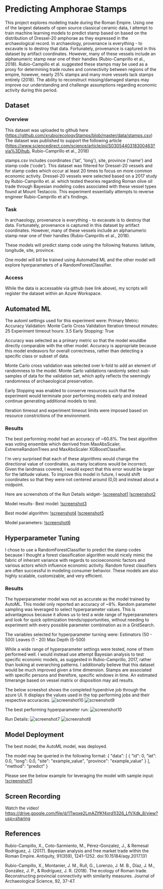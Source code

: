 # Predicting Amphorae Stamps

This project explores modeling trade during the Roman Empire.  Using one of the largest datasets of open source classical ceramic data, I attempt to train machine learning models to predict stamp based on based on the distribution of Dressel-20 amphorae as they expressed in the archaeological record.    In archaeology, provenance is everything - to excavate is to destroy that data.  Fortunately, provenance is captured in this dataset by artifact coordinates.  However, many of these vessels include an alphanumeric stamp near one of their handles (Rubio-Camprillo et al., 2018).  Rubio-Campillo et al. suggested these stamps may be used as a proxy for determining trade routes and connectivity between regions of the empire, however, nearly 25% stamps and many more vessels lack stamps entirely (2018).  The ability to reconstruct missing/damaged stamps may improve our understanding and challenge assumptions regarding economic activity during this period.

## Dataset

### Overview
This dataset was uploaded to github here (https://github.com/xrubio/ecologyStamps/blob/master/data/stamps.csv)
The dataset was published to support the following article (https://www.sciencedirect.com/science/article/pii/S0305440318300463?via%3Dihub, Rubio-Camprillo et al., 2018)

stamps.csv includes coordinates ('lat', 'long'), site, province ('name') and stamp code ('code').
This dataset was filtered for Dressel-20 vessels and for stamp codes which occur at least 20 times to focus on more common economic activity.   Dressel-20 vessels were selected based on a 2017 study by  Rubio-Camprillo et. al. which tested theories regarding  Roman olive oil trade through Bayesian modeling codes associated with these vessel types found at Mount Testaccio.  This experiment essentially attempts to reverse engineer Rubio-Camprillo et al's findings.  

### Task
In archaeology, provenance is everything - to excavate is to destroy that data.  Fortunately, provenance is captured in this dataset by artifact coordinates.  However, many of these vessels include an alphanumeric stamp near one of their handles (Rubio-Camprillo et al., 2018). 


These models will predict stamp code using the following features: latitute, longitude, site, province.  

One model will bill be trained using Automated ML and the other model will explore hyerparameters of a RandomForestClassifier.  

### Access
While the data is accessable via github (see link above), my scripts will register the dataset within an Azure Workspace.

## Automated ML
The automl settings used for this experiment were:
    Primary Metric: Accuracy
    Validation: Monte Carlo Cross Validation
    Iteration timeout minutes: 25
    Experiment timeout hours: 3.5
    Early Stopping: True

Accuracy was selected as a primary metric so that the model wouldbe directly comparable with the other model.  Accuracy is appropriate because this model endeavors for overall correctness, rather than detecting a specific class or subset of data. 

Monte Carlo cross validation was selected over k-fold to add an element of randomness to the model.  Monte Carlo validations randomly select sub-samples of data for the validation set, which aptly reflects the seemingly randomness of archaeological preservation.  

Early Stopping was enabled to conserve resources such that the experiment would terminate poor performing models early and instead continue generating additional models to test.

Iteration timeout and experiment timeout limits were imposed based on resource constrictions of the environment.  

### Results
The best performing model had an accuracy of ~60.8%.
The best algorithm was voting ensemble which derrived from MaxAbsScaler, ExtremeRandomTrees and MaxAbsScaler XGBoostClassifier. 

I'm very surprised that each of these algorithms would change the directional value of coordinates, as many locations would be incorrect.  Given the landmass covered, I would expect that this error would be larger for the latitude values.  To improve this model in future, I would shift coordinates so that they were not centered around (0,0) and instead about a midpoint.  

Here are screenshots of the Run Details widget-
[!screenshot1](https://github.com/torijule/nd00333-capstone/blob/master/screenshots/AutoRunDetailsRunning.png)
[!screenshot2](https://github.com/torijule/nd00333-capstone/blob/master/screenshots/AutoMLRunDetailsComplete.png)

Model results-
Best model:
[!screenshot3](https://github.com/torijule/nd00333-capstone/blob/master/screenshots/Best%20AutoMLModel.png)

Best model algorithm:
[!screenshot4](https://github.com/torijule/nd00333-capstone/blob/master/screenshots/AutoMLDetails.png)
[!screenshot5](https://github.com/torijule/nd00333-capstone/blob/master/screenshots/AutoMLEnsembleDetails.png)

Model parameters:
[!screenshot6](https://github.com/torijule/nd00333-capstone/blob/master/screenshots/AutoMLConfigSettings.png)

## Hyperparameter Tuning
I chose to use a RandomForestClassifier to predict the stamp codes because I thought a forest classification algorithm would nicely mimic the fabric of inherant variance with regards to socioeconomic factors and various actors which influence economic activity.  Random forest classifiers are often successful in modeling consumer behavior.  These models are also highly scalable, customizable, and very efficient.  

### Results
The hyperparameter model was not as accurate as the model trained by AutoML.  This model only reported an accuracy of ~8%.   Random parameter sampling was leveraged to select hyperparameter values.  This is advantageous because it allows us to test a wide range of hyperparameters and look for quick optimization trends/opportunities, without needing to experiment with every possible parameter combination as in a GridSearch.  

The variables selected for hyperparameter turning were:
     Estimators (50 - 500)
     Leaves (1 - 20)
     Max Depth (5-500)

While a wide range of hyperparameter settings were tested, none of them performed well.  I would instead use attempt Bayesian analysis to test specific economic models, as suggested in Rubio-Camprillo, 2017, rather than looking at overarching patterns.  I additionally believe that this dataset would be much improved given a time dimension.  Stamps are associated with specific persons and therefore, specific windows in time.  An estimated timerange based on vessel matrix or disposition may aid results.

The below screeshot shows the completed hyperdrive job through the azure UI.  It displays the values used in the top performing jobs and their respective accuracies.
![screenshot10](https://github.com/torijule/nd00333-capstone/blob/master/screenshots/CompletedHyperJob.png)
![screenshot9](https://github.com/torijule/nd00333-capstone/blob/master/screenshots/HyperGraphs.png)

The best performing hyperparameter run:
![screenshot10](https://github.com/torijule/nd00333-capstone/blob/master/screenshots/BestHyperModel.png)

Run Details:
![screenshot7](https://github.com/torijule/nd00333-capstone/blob/master/screenshots/HyperRunDetails2.png)
![screenshot8](https://github.com/torijule/nd00333-capstone/blob/master/screenshots/HyperRunDetailsInProgress.png)


## Model Deployment

The best model, the AutoML model, was deployed.

The model may be queried in the following format:
{
  "data": [
    {
      "id": 0,
      "lat": 0.0,
      "long": 0.0,
      "site": "example_value",
      "province": "example_value"
    }
  ],
  "method": "predict"
}

Please see the below example for leveraging the model with sample input:
[!screenshot11](https://github.com/torijule/nd00333-capstone/blob/master/screenshots/EndpointSample.png)


## Screen Recording
Watch the video!  https://drive.google.com/file/d/1Twoxe2LmAZIfKf4xrd1I326_LfVXdk_8/view?usp=sharing

## References
Rubio-Campillo, X., Coto-Sarmiento, M., Pérez-Gonzalez, J., & Remesal Rodríguez, J. (2017). Bayesian analysis and free market trade within the Roman Empire. Antiquity, 91(359), 1241–1252. doi:10.15184/aqy.2017.131

Rubio-Campillo, X., Montanier, J. M., Rull, G., Lorenzo, J. M. B., Díaz, J. M., González, J. P., & Rodríguez, J. R. (2018). The ecology of Roman trade. Reconstructing provincial connectivity with similarity measures. Journal of Archaeological Science, 92, 37-47.


